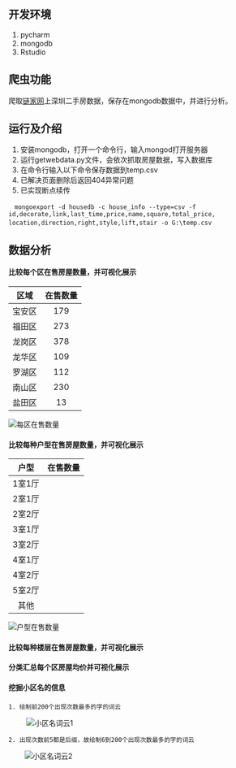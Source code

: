 ## 开发环境
 1. pycharm
 2. mongodb
 3. Rstudio
## 爬虫功能

爬取[链家网](https://sz.lianjia.com/ershoufang/)上深圳二手房数据，保存在mongodb数据中，并进行分析。

## 运行及介绍

 1. 安装mongodb，打开一个命令行，输入mongod打开服务器
 2. 运行getwebdata.py文件，会依次抓取房屋数据，写入数据库
 3. 在命令行输入以下命令保存数据到temp.csv
 4. 已解决页面删除后返回404异常问题
 5. 已实现断点续传

    `mongoexport -d housedb -c house_info --type=csv -f  
    id,decorate,link,last_time,price,name,square,total_price,
    location,direction,right,style,lift,stair -o G:\temp.csv`
    
## 数据分析
#### 比较每个区在售房屋数量，并可视化展示
 
| 区域 | 在售数量 |
| :-: | :-: |
|    宝安区 | 179 |
|    福田区 | 273 |
|    龙岗区 | 378 |
|    龙华区 | 109 |
|    罗湖区 | 112 |
|    南山区 | 230 |
|    盐田区 |  13 |

![每区在售数量](https://github.com/hiyaojie/python/raw/master/imgs/Rplot05.png)
#### 比较每种户型在售房屋数量，并可视化展示
| 户型 | 在售数量 |
| :-: | :-: |
| 1室1厅 |  | 46 |
| 2室1厅 | | 261 |
| 2室2厅 | | 163 |
| 3室1厅 | | 148 |
| 3室2厅 | | 353 |
| 4室1厅 |  | 34 |
| 4室2厅 | | 193 |
| 5室2厅 |  | 50 |
| 其他 |  | 46 |
![户型在售数量](https://github.com/hiyaojie/python/raw/master/imgs/Rplot04.png)

#### 比较每种楼层在售房屋数量，并可视化展示
#### 分类汇总每个区房屋均价并可视化展示
#### 挖掘小区名的信息
    1. 绘制前200个出现次数最多的字的词云
          ![小区名词云1](https://github.com/hiyaojie/python/raw/master/imgs/Rplot02.png)
          
          
    2. 出现次数前5都是后缀，故绘制6到200个出现次数最多的字的词云
          ![小区名词云2](https://github.com/hiyaojie/python/raw/master/imgs/Rplot03.png)
       
   

   
   
